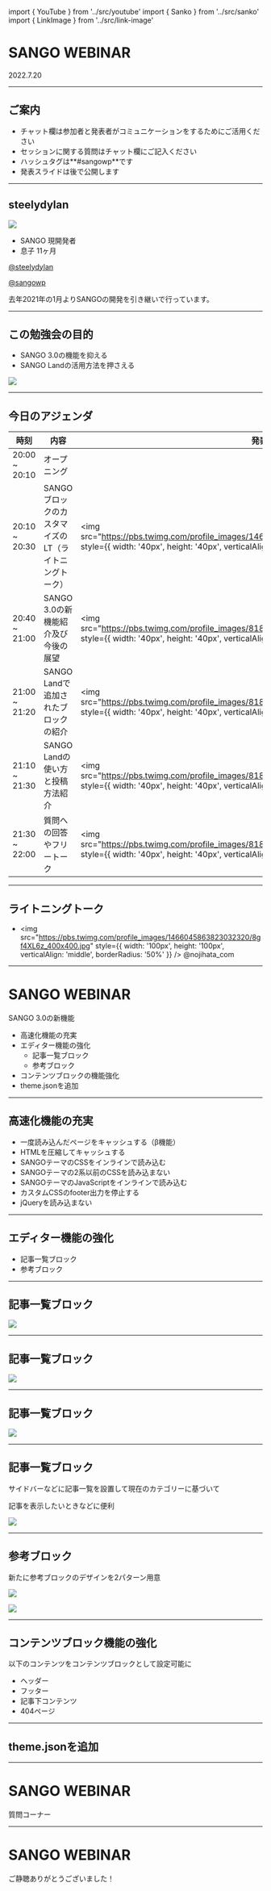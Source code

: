 <!-- classes: title -->

import { YouTube } from '../src/youtube'
import { Sanko } from '../src/sanko'
import { LinkImage } from '../src/link-image'

<!-- ![](https://www.conoha.jp/wing/wptheme/sango/images/preview_image01.png) -->


# SANGO WEBINAR

2022.7.20

---

## ご案内

- チャット欄は参加者と発表者がコミュニケーションをするためにご活用ください
- セッションに関する質問はチャット欄にご記入ください
- ハッシュタグは**#sangowp**です
- 発表スライドは後で公開します


---


## steelydylan



<!-- block-start: grid -->

<!-- block-start: column -->

![](https://avatars.githubusercontent.com/u/2508691?v=4)

- SANGO 現開発者
- 息子 11ヶ月


<div style={{ display: 'flex' }}>
<a href="https://twitter.com/steelydylan" className="twitter-btn" style={{ marginRight: '20px' }}>@steelydylan</a>

<a href="https://twitter.com/sangowp" className="twitter-btn">@sangowp</a>
</div>

<!-- block-end: column -->

<!-- block-start: column -->

去年2021年の1月よりSANGOの開発を引き継いで行っています。

<Sanko 
  url="https://saruwakakun.com/sango/sango-team"
  title="SANGOの運営チームについて"
  subtitle="SANGOカスタマイズガイド"
/>

<!-- block-end: column -->

<!-- block-end: grid -->

---


## この勉強会の目的

<!-- block-start: grid -->

<!-- block-start: column -->

- SANGO 3.0の機能を抑える
- SANGO Landの活用方法を押さえる


<!-- block-end -->

<!-- block-start: column -->

![](https://www.conoha.jp/wing/wptheme/sango/images/preview_image02.png)

<!-- block-end -->

<!-- block-end -->

---

## 今日のアジェンダ

| 時刻          | 内容                                                       | 発表者       | 
| ------------- | ---------------------------------------------------------- | ------------ | 
| 20:00 ~ 20:10              | オープニング                                               |              | 
| 20:10 ~ 20:30 | SANGOブロックのカスタマイズのLT（ライトニングトーク）           |<img src="https://pbs.twimg.com/profile_images/1466045863823032320/8gf4XL6z_400x400.jpg" style={{ width: '40px', height: '40px', verticalAlign: 'middle', borderRadius: '50%' }} />   | 
| 20:40 ~ 21:00 | SANGO 3.0の新機能紹介及び今後の展望                              | <img src="https://pbs.twimg.com/profile_images/818482682904518656/ACNavHHW_x96.jpg" style={{ width: '40px', height: '40px', verticalAlign: 'middle', borderRadius: '50%' }} /> | 
| 21:00 ~ 21:20 | SANGO Landで追加されたブロックの紹介                              | <img src="https://pbs.twimg.com/profile_images/818482682904518656/ACNavHHW_x96.jpg" style={{ width: '40px', height: '40px', verticalAlign: 'middle', borderRadius: '50%' }} /> | 
| 21:10 ~ 21:30 | SANGO Landの使い方と投稿方法紹介                              | <img src="https://pbs.twimg.com/profile_images/818482682904518656/ACNavHHW_x96.jpg" style={{ width: '40px', height: '40px', verticalAlign: 'middle', borderRadius: '50%' }} /> | 
| 21:30 ~ 22:00 | 質問への回答やフリートーク           | <img src="https://pbs.twimg.com/profile_images/818482682904518656/ACNavHHW_x96.jpg" style={{ width: '40px', height: '40px', verticalAlign: 'middle', borderRadius: '50%' }} /> | 

---

## ライトニングトーク

- <img src="https://pbs.twimg.com/profile_images/1466045863823032320/8gf4XL6z_400x400.jpg" style={{ width: '100px', height: '100px', verticalAlign: 'middle', borderRadius: '50%' }} /> @nojihata_com

---

<!-- classes: title -->
<!-- background: '/assets/section.jpeg' -->


# SANGO WEBINAR

SANGO 3.0の新機能

- 高速化機能の充実
- エディター機能の強化
  - 記事一覧ブロック
  - 参考ブロック
- コンテンツブロックの機能強化
- theme.jsonを追加

---

## 高速化機能の充実

- 一度読み込んだページをキャッシュする（β機能）
- HTMLを圧縮してキャッシュする
- SANGOテーマのCSSをインラインで読み込む
- SANGOテーマの2系以前のCSSを読み込まない
- SANGOテーマのJavaScriptをインラインで読み込む
- カスタムCSSのfooter出力を停止する
- jQueryを読み込まない

---

## エディター機能の強化

- 記事一覧ブロック
- 参考ブロック

---

## 記事一覧ブロック


![](/assets/another-title.png)

---

## 記事一覧ブロック

![](/assets/column.png)

---

## 記事一覧ブロック

![](/assets/decoration.png)


---

## 記事一覧ブロック

サイドバーなどに記事一覧を設置して現在のカテゴリーに基づいて

記事を表示したいときなどに便利


![](/assets/current-category.png)

---

## 参考ブロック

新たに参考ブロックのデザインを2パターン用意

<!-- block-start: grid -->

<!-- block-start: column -->

![](https://saruwakakun.com/sango/wp-content/uploads/2022/07/1012b2c81ac8409a8900c5fba2708fd9.png)


<!-- block-end: column -->

<!-- block-start: column -->

![](https://saruwakakun.com/sango/wp-content/uploads/2022/07/15174ccb0bdee5edc3e0f49f03ec4547-1000x294.png)

<!-- block-end -->

<!-- block-end -->

---

## コンテンツブロック機能の強化

以下のコンテンツをコンテンツブロックとして設定可能に

- ヘッダー
- フッター
- 記事下コンテンツ
- 404ページ

---

## theme.jsonを追加

---

<!-- classes: title -->
<!-- background: '/assets/section.jpeg' -->


# SANGO WEBINAR

質問コーナー

---

<!-- classes: title -->
<!-- background: '/assets/section.jpeg' -->



# SANGO WEBINAR

ご静聴ありがとうございました！
